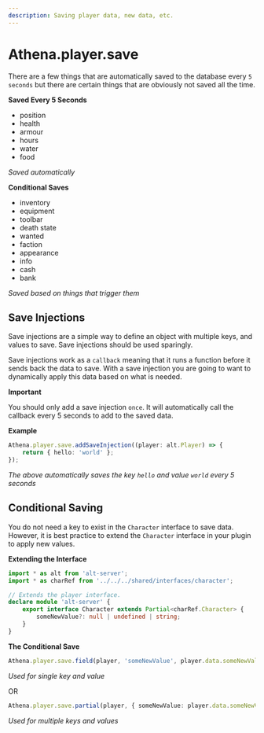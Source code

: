 ```yaml
---
description: Saving player data, new data, etc.
---
```


# Athena.player.save

There are a few things that are automatically saved to the database every `5 seconds` but there are certain things that are obviously not saved all the time.

**Saved Every 5 Seconds**

* position
* health
* armour
* hours
* water
* food

_Saved automatically_

**Conditional Saves**

* inventory
* equipment
* toolbar
* death state
* wanted
* faction
* appearance
* info
* cash
* bank

_Saved based on things that trigger them_

## Save Injections

Save injections are a simple way to define an object with multiple keys, and values to save. Save injections should be used sparingly.

Save injections work as a `callback` meaning that it runs a function before it sends back the data to save. With a save injection you are going to want to dynamically apply this data based on what is needed.

**Important**

You should only add a save injection `once`. It will automatically call the callback every 5 seconds to add to the saved data.

**Example**

```typescript
Athena.player.save.addSaveInjection((player: alt.Player) => {
    return { hello: 'world' };
});
```

_The above automatically saves the key `hello` and value `world` every 5 seconds_

## Conditional Saving

You do not need a key to exist in the `Character` interface to save data. However, it is best practice to extend the `Character` interface in your plugin to apply new values.

**Extending the Interface**

```typescript
import * as alt from 'alt-server';
import * as charRef from '../../../shared/interfaces/character';

// Extends the player interface.
declare module 'alt-server' {
    export interface Character extends Partial<charRef.Character> {
        someNewValue?: null | undefined | string;
    }
}
```

**The Conditional Save**

```typescript
Athena.player.save.field(player, 'someNewValue', player.data.someNewValue);
```

_Used for single key and value_

OR

```typescript
Athena.player.save.partial(player, { someNewValue: player.data.someNewValue });
```

_Used for multiple keys and values_